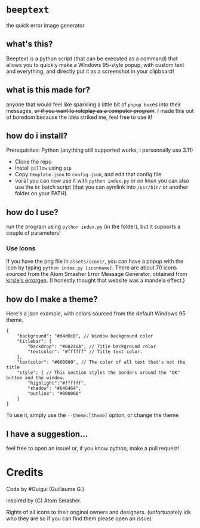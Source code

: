 # `beeptext`
the quick error image generator

## what's this?
Beeptext is a python script (that can be executed as a command) that allows you to quickly make a Windows 95-style popup, with custom text and everything, and directly put it as a screenshot in your clipboard!

## what is this made for?
anyone that would feel like sparkling a little bit of `popup box`es into their messages, ~~or if you want to roleplay as a computer program~~. I made this out of boredom because the idea striked me, feel free to use it!

## how do i install?
Prerequisites: Python (anything still supported works, i personnally use 3.11)
- Clone the repo
- Install `pillow` using `pip`
- Copy `template.json` to `config.json`, and edit that config file.
- voilà! you can now use it with `python index.py` or on linux you can also use the `bt` batch script (that you can symlink into `/usr/bin/` or another folder on your PATH)

## how do I use?
run the program using `python index.py` (in the folder), but it supports a couple of parameters!

### Use icons
If you have the png file in `assets/icons/`, you can have a popup with the icon by typing `python index.py [iconname]`. There are about 70 icons sourced from the Atom Smasher Error Message Generator, obtained from [kirsle's errorgen](https://git.kirsle.net/apps/errorgen). (I honestly thought that website was a mandela effect.)

## how do I make a theme?
Here's a json example, with colors sourced from the default Windows 95 theme. 
```jsonc
{
    "background": "#d4d0c8", // Window background color
    "titlebar": {
        "backdrop": "#0A246A", // Title background color
        "textcolor": "#ffffff" // Title text color.
    },
    "textcolor": "#000000", // The color of all text that's not the title
    "style": { // This section styles the borders around the "OK" button and the window.
        "highlight":"#ffffff",
        "shadow": "#646464",
        "outline": "#000000"
    }
}
```
To use it, simply use the `--theme:[theme]` option, or change the theme
## I have a suggestion...

feel free to open an issue! or, if you know python, make a pull request!

# Credits

Code by #Guigui (Guillaume G.)

inspired by (C) Atom Smasher.

Rights of all icons to their original owners and designers. (unfortunately idk who they are so if you can find them please open an issue)